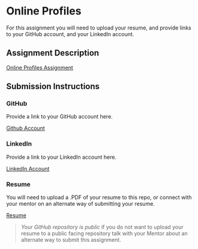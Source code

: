 # Online Profiles
For this assignment you will need to upload your resume, and provide links to your GitHub account, and your LinkedIn account.

## Assignment Description
[Online Profiles Assignment](https://education.launchcode.org/liftoff/assignments/online-profiles/)

## Submission Instructions

### GitHub
Provide a link to your GitHub account here.

[Github Account](https://github.com/adonayab)

### LinkedIn
Provide a link to your LinkedIn account here.

[LinkedIn Account](https://www.linkedin.com/in/adonayab/)

### Resume
You will need to upload a .PDF of your resume to this repo, or connect with your mentor on an alternate way of submitting your resume.

[Resume](https://drive.google.com/open?id=1_2Pb_5lsJwv7MmaccCevXD9TeLzJla_f)

> *Your GitHub repository is public* if you do not want to upload your resume to a public facing repository talk with your Mentor about an alternate way to submit this assignment.
